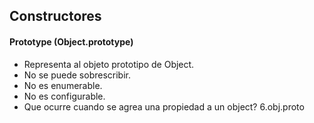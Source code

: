 ## Constructores

#### Prototype (Object.prototype)
* Representa al objeto prototipo de Object. 
* No se puede sobrescribir.
* No es enumerable. 
* No es configurable.
* Que ocurre cuando se agrea una propiedad a un object? 6.obj.proto

